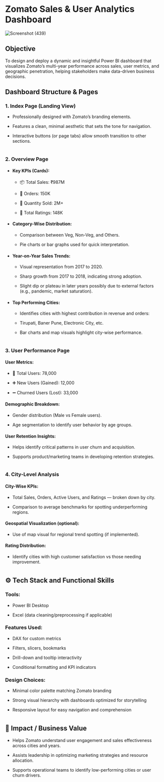 # **Zomato Sales & User Analytics Dashboard** 
![Screenshot (439)](https://github.com/user-attachments/assets/d16181cd-bf78-499a-9ffb-cc18e69dbb18)

## **Objective**
To design and deploy a dynamic and insightful Power BI dashboard that visualizes Zomato’s multi-year performance across sales, user metrics, and geographic penetration, helping stakeholders make data-driven business decisions.

## **Dashboard Structure & Pages**

### 1. Index Page (Landing View)
- Professionally designed with Zomato’s branding elements.

- Features a clean, minimal aesthetic that sets the tone for navigation.

- Interactive buttons (or page tabs) allow smooth transition to other sections.
#
### 2. Overview Page
- #### Key KPIs (Cards):

  - 📦 Total Sales: ₹987M

  - 🛒 Orders: 150K

  - 🔢 Quantity Sold: 2M+

  - 🌟 Total Ratings: 148K

- #### Category-Wise Distribution:

  - Comparison between Veg, Non-Veg, and Others.

  - Pie charts or bar graphs used for quick interpretation.

- #### Year-on-Year Sales Trends:

  - Visual representation from 2017 to 2020.

  - Sharp growth from 2017 to 2018, indicating strong adoption.

  - Slight dip or plateau in later years possibly due to external factors (e.g., pandemic, market saturation).

- #### Top Performing Cities:

  - Identifies cities with highest contribution in revenue and orders:

  - Tirupati, Baner Pune, Electronic City, etc.

  - Bar charts and map visuals highlight city-wise performance.
#
### 3. User Performance Page
#### User Metrics:

- 👥 Total Users: 78,000

- ➕ New Users (Gained): 12,000

- ➖ Churned Users (Lost): 33,000

#### Demographic Breakdown:

- Gender distribution (Male vs Female users).

- Age segmentation to identify user behavior by age groups.

#### User Retention Insights:

- Helps identify critical patterns in user churn and acquisition.

- Supports product/marketing teams in developing retention strategies.
#
### 4. City-Level Analysis
#### City-Wise KPIs:

- Total Sales, Orders, Active Users, and Ratings — broken down by city.

- Comparison to average benchmarks for spotting underperforming regions.

#### Geospatial Visualization (optional):

- Use of map visual for regional trend spotting (if implemented).

#### Rating Distribution:

- Identify cities with high customer satisfaction vs those needing improvement.
#
## ⚙️ Tech Stack and Functional Skills
### Tools:

- Power BI Desktop

- Excel (data cleaning/preprocessing if applicable)

### Features Used:

- DAX for custom metrics

- Filters, slicers, bookmarks

- Drill-down and tooltip interactivity

- Conditional formatting and KPI indicators

### Design Choices:

- Minimal color palette matching Zomato branding

- Strong visual hierarchy with dashboards optimized for storytelling

- Responsive layout for easy navigation and comprehension
#
## 🎯 Impact / Business Value
- Helps Zomato understand user engagement and sales effectiveness across cities and years.

- Assists leadership in optimizing marketing strategies and resource allocation.

- Supports operational teams to identify low-performing cities or user churn drivers.

